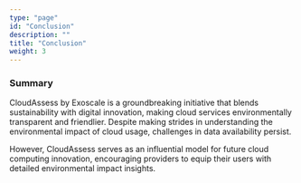 ```yaml
---
type: "page"
id: "Conclusion"
description: ""
title: "Conclusion"
weight: 3
---
```


### Summary

CloudAssess by Exoscale is a groundbreaking initiative that blends sustainability with digital innovation, making cloud services environmentally transparent and friendlier. Despite making strides in understanding the environmental impact of cloud usage, challenges in data availability persist.

However, CloudAssess serves as an influential model for future cloud computing innovation, encouraging providers to equip their users with detailed environmental impact insights.
